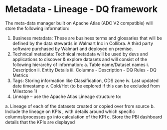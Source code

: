 # Metadata - Lineage - DQ  framework

The meta-data manager built on Apache Atlas (ADC V2 compatible) will store the following information:
1.	Business metadata: These are business terms and glossaries that will be defined by the data stewards in Walmart Inc in Collibra. A third party software purchased by Walmart and deployed on premise.
2.	Technical metadata: Technical metadata will be used by devs and applications to discover & explore datasets and will consist of the following hierarchy of information:
a.	Table name/Dataset names 
    i.	Description 
    ii.	Entity Details
    iii.	Columns
          - Description
          - DQ Rules
          - DQ Metrics
4.	Tags: Storing information like Classification, ODS zone
iv.	Last updated date timestamp
v.	Cold/Hot (to be explored if this can be excluded from Milestone 1) 
3.	Lineage – use the Apache Atlas Lineage structure to:

a.	Lineage of each of the datasets created or copied over from source
b.	Include the lineage on KPIs , with details around which specific columns/processes go into calculation of the KPI
c.	Store the PBI dashboard details that the KPIs are displayed

